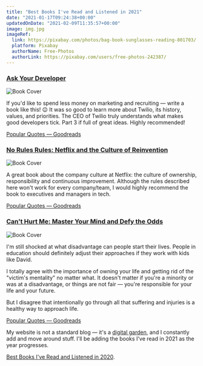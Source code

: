 ```yaml
---
title: "Best Books I've Read and Listened in 2021"
date: "2021-01-17T09:24:38+00:00"
updatedOnDate: "2021-02-09T11:35:57+00:00"
image: img.jpg
imageRef:
  link: https://pixabay.com/photos/bag-book-sunglasses-reading-801703/
  platform: Pixabay
  authorName: Free-Photos
  authorLink: https://pixabay.com/users/free-photos-242387/
---
```


<section class="book">

### [Ask Your Developer](https://www.amazon.co.uk/Ask-Your-Developer-Software-Developers-ebook/dp/B08425FV7S/)

![Book Cover](https://m.media-amazon.com/images/I/61cTxHI9qiL._SL500_.jpg)

If you'd like to spend less money on marketing and recruiting — write a book like this! 😉 It was so good to learn more about Twilio, its history, values, and priorities. The CEO of Twilio truly understands what makes good developers tick. Part 3 if full of great ideas. Highly recommended!

[Popular Quotes — Goodreads](https://www.goodreads.com/work/quotes/74073244-ask-your-developer-how-to-harness-the-power-of-software-developers-and)

</section>

<section class="book">

### [No Rules Rules: Netflix and the Culture of Reinvention](https://www.amazon.co.uk/No-Rules-Netflix-Culture-Reinvention/dp/1984877860)

![Book Cover](https://m.media-amazon.com/images/I/51bvrB6WjPL._SL500_.jpg)

A great book about the company culture at Netflix: the culture of ownership, responsibility and continuous improvement. Although the rules described here won't work for every company/team, I would highly recommend the book to executives and managers in tech.

[Popular Quotes — Goodreads](https://www.goodreads.com/work/quotes/74541588-no-rules-rules)

</section>

<section class="book">

### [Can't Hurt Me: Master Your Mind and Defy the Odds](https://www.amazon.co.uk/Cant-Hurt-Me-Master-Your/dp/1544512279/)

![Book Cover](https://m.media-amazon.com/images/I/51Ln2UdUzhL._SL500_.jpg)

I'm still shocked at what disadvantage can people start their lives. People in education should definitely adjust their approaches if they work with kids like David.

I totally agree with the importance of owning your life and getting rid of the "victim's mentality" no matter what. It doesn't matter if you're a minority or was at a disadvantage, or things are not fair — you're responsible for your life and your future.

But I disagree that intentionally go through all that suffering and injuries is a healthy way to approach life.

[Popular Quotes — Goodreads](https://www.goodreads.com/work/quotes/65082544-can-t-hurt-me-master-your-mind-and-defy-the-odds)

</section>

<section class="separator"><em></em><em></em><em></em></section>

My website is not a standard blog — it's a [digital garden](https://anastasiya.dev/why-digital-garden/), and I constantly add and move around stuff. I'll be adding the books I've read in 2021 as the year progresses.

[Best Books I've Read and Listened in 2020](https://anastasiya.dev/books-2020/).
